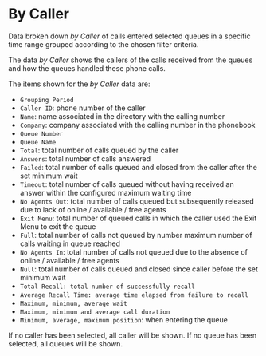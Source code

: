 # By Caller

Data broken down *by Caller* of calls entered selected queues 
in a specific time range grouped according to the chosen 
filter criteria.

The data *by Caller* shows the callers of the calls received
from the queues and how the queues handled these phone calls.

The items shown for the *by Caller* data are:

- `Grouping Period`
- `Caller ID`: phone number of the caller
- `Name`: name associated in the directory with the calling number
- `Company`: company associated with the calling number in the phonebook
- `Queue Number`
- `Queue Name`
- `Total`: total number of calls queued by the caller
- `Answers`: total number of calls answered
- `Failed`: total number of calls queued and closed
from the caller after the set minimum wait
- `Timeout`: total number of calls queued without having
received an answer within the configured maximum waiting time
- `No Agents Out`: total number of calls queued but
subsequently released due to lack of online / available / free agents
- `Exit Menu`: total number of queued calls in which
the caller used the Exit Menu to exit the queue
- `Full`: total number of calls not queued by number
maximum number of calls waiting in queue reached
- `No Agents In`: total number of calls not queued
due to the absence of online / available / free agents
- `Null`: total number of calls queued and closed since
caller before the set minimum wait
- `Total Recall: total number of successfully recall`
- `Average Recall Time: average time elapsed from failure to recall`
- `Maximum, minimum, average wait`
- `Maximum, minimum and average call duration`
- `Minimum, average, maximum position`: when entering the queue

If no caller has been selected, all caller will be shown.
If no queue has been selected, all queues will be shown.
